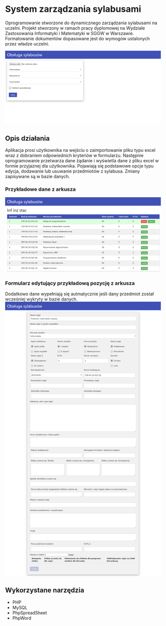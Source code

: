 
# System zarządzania sylabusami

Oprogramowanie stworzone do dynamicznego zarządzania sylabusami na uczelni. 
Projekt stworzony w ramach pracy dyplomowej na Wydziale Zastosowania Informatyki i Matematyki w SGGW w Warszawie. 
Formatowanie dokumentów dopasowane jest do wymogów ustalonych przez władze uczelni.

![index](https://github.com/mariuszsos/sylabus/blob/master/img/opis_index.png)

## Opis działania
Aplikacja prosi użytkownika na wejściu o zaimportowanie pliku typu excel wraz z dobraniem odpowiednich kryteriów w formularzu. Następnie oprogramowanie przetwarza dane żądanie i wyświetla dane z pliku excel w formie przyjaznej dla użytkownika. Pojawiają się podstawowe opcje typu edycja, dodawanie lub usuwanie przedmiotów z sylabusa. Zmiany zapisywane są w bazie danych. 

### Przykładowe dane z arkusza
![excel](https://github.com/mariuszsos/sylabus/blob/master/img/opis_excel.png)


### Formularz edytujący przykładową pozycję z arkusza
Dodatkowo dane wypełniają się autmatycznie jeśli dany przedmiot został wcześniej wykryty w bazie danych.
![formularz](https://github.com/mariuszsos/sylabus/blob/master/img/opis_formularz.png)

## Wykorzystane narzędzia
- PHP
- MySQL
- PhpSpreadSheet
- PhpWord

